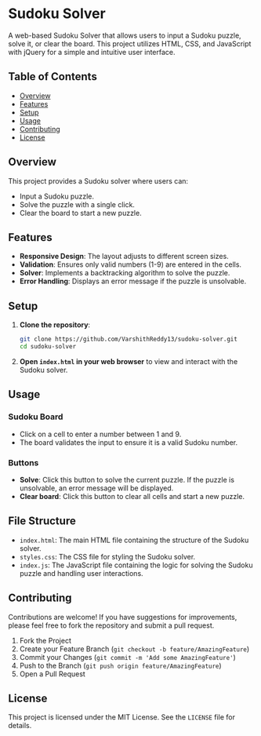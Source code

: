 # Sudoku Solver

A web-based Sudoku Solver that allows users to input a Sudoku puzzle, solve it, or clear the board. This project utilizes HTML, CSS, and JavaScript with jQuery for a simple and intuitive user interface.

## Table of Contents

- [Overview](#overview)
- [Features](#features)
- [Setup](#setup)
- [Usage](#usage)
- [Contributing](#contributing)
- [License](#license)

## Overview

This project provides a Sudoku solver where users can:
- Input a Sudoku puzzle.
- Solve the puzzle with a single click.
- Clear the board to start a new puzzle.

## Features

- **Responsive Design**: The layout adjusts to different screen sizes.
- **Validation**: Ensures only valid numbers (1-9) are entered in the cells.
- **Solver**: Implements a backtracking algorithm to solve the puzzle.
- **Error Handling**: Displays an error message if the puzzle is unsolvable.

## Setup

1. **Clone the repository**:
    ```sh
    git clone https://github.com/VarshithReddy13/sudoku-solver.git
    cd sudoku-solver
    ```

2. **Open `index.html` in your web browser** to view and interact with the Sudoku solver.

## Usage

### Sudoku Board
- Click on a cell to enter a number between 1 and 9.
- The board validates the input to ensure it is a valid Sudoku number.

### Buttons
- **Solve**: Click this button to solve the current puzzle. If the puzzle is unsolvable, an error message will be displayed.
- **Clear board**: Click this button to clear all cells and start a new puzzle.

## File Structure

- `index.html`: The main HTML file containing the structure of the Sudoku solver.
- `styles.css`: The CSS file for styling the Sudoku solver.
- `index.js`: The JavaScript file containing the logic for solving the Sudoku puzzle and handling user interactions.

## Contributing

Contributions are welcome! If you have suggestions for improvements, please feel free to fork the repository and submit a pull request. 

1. Fork the Project
2. Create your Feature Branch (`git checkout -b feature/AmazingFeature`)
3. Commit your Changes (`git commit -m 'Add some AmazingFeature'`)
4. Push to the Branch (`git push origin feature/AmazingFeature`)
5. Open a Pull Request

## License

This project is licensed under the MIT License. See the `LICENSE` file for details.
